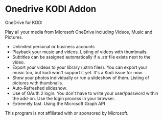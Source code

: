 # Onedrive KODI Addon
OneDrive for KODI

Play all your media from Microsoft OneDrive including Videos, Music and Pictures. 
* Unlimited personal or business accounts
* Playback your music and videos. Listing of videos with thumbnails.
* Subtitles can be assigned automatically if a .str file exists next to the video. 
* Export your videos to your library (.strm files). You can export your music too, but kodi won't support it yet. It's a Kodi issue for now.
* Show your photos individually or run a slideshow of them. Listing of pictures with thumbnails.
* Auto-Refreshed slideshow.
* Use of OAuth 2 login. You don't have to write your user/password within the add-on. Use the login process in your browser.
* Extremely fast. Using the Microsoft Graph API

This program is not affiliated with or sponsored by Microsoft.
